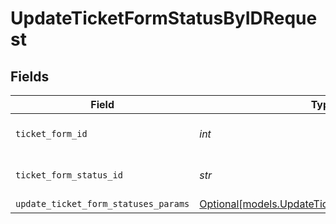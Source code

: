 # UpdateTicketFormStatusByIDRequest


## Fields

| Field                                                                                          | Type                                                                                           | Required                                                                                       | Description                                                                                    |
| ---------------------------------------------------------------------------------------------- | ---------------------------------------------------------------------------------------------- | ---------------------------------------------------------------------------------------------- | ---------------------------------------------------------------------------------------------- |
| `ticket_form_id`                                                                               | *int*                                                                                          | :heavy_check_mark:                                                                             | The ID of the ticket form                                                                      |
| `ticket_form_status_id`                                                                        | *str*                                                                                          | :heavy_check_mark:                                                                             | The id of the ticket form status                                                               |
| `update_ticket_form_statuses_params`                                                           | [Optional[models.UpdateTicketFormStatusesParams]](../models/updateticketformstatusesparams.md) | :heavy_minus_sign:                                                                             | N/A                                                                                            |